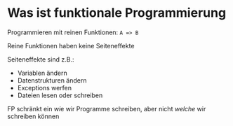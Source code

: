 # Was ist funktionale Programmierung

Programmieren mit reinen Funktionen: `A => B`

Reine Funktionen haben keine Seiteneffekte

Seiteneffekte sind z.B.:

* Variablen ändern
* Datenstrukturen ändern
* Exceptions werfen
* Dateien lesen oder schreiben

FP schränkt ein *wi*e wir Programme schreiben,
aber nicht *welche* wir schreiben können
